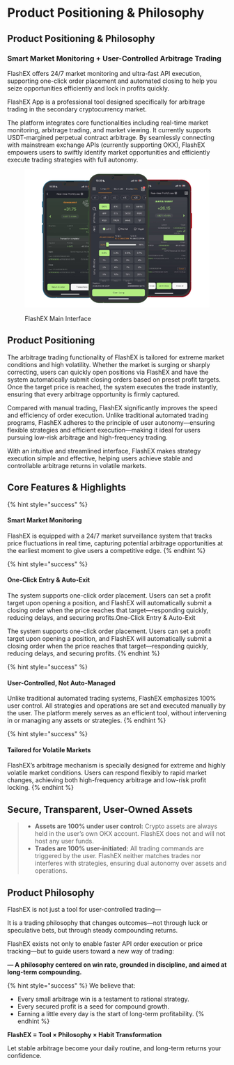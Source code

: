 # Product Positioning & Philosophy

## Product Positioning & Philosophy

### **Smart Market Monitoring + User-Controlled Arbitrage Trading**

FlashEX offers 24/7 market monitoring and ultra-fast API execution, supporting one-click order placement and automated closing to help you seize opportunities efficiently and lock in profits quickly.

FlashEX App is a professional tool designed specifically for arbitrage trading in the secondary cryptocurrency market.

The platform integrates core functionalities including real-time market monitoring, arbitrage trading, and market viewing. It currently supports USDT-margined perpetual contract arbitrage. By seamlessly connecting with mainstream exchange APIs (currently supporting OKX), FlashEX empowers users to swiftly identify market opportunities and efficiently execute trading strategies with full autonomy.

<figure><img src=".gitbook/assets/Group 47322.png" alt=""><figcaption><p>FlashEX Main Interface</p></figcaption></figure>

## Product Positioning

The arbitrage trading functionality of FlashEX is tailored for extreme market conditions and high volatility. Whether the market is surging or sharply correcting, users can quickly open positions via FlashEX and have the system automatically submit closing orders based on preset profit targets. Once the target price is reached, the system executes the trade instantly, ensuring that every arbitrage opportunity is firmly captured.

Compared with manual trading, FlashEX significantly improves the speed and efficiency of order execution. Unlike traditional automated trading programs, FlashEX adheres to the principle of user autonomy—ensuring flexible strategies and efficient execution—making it ideal for users pursuing low-risk arbitrage and high-frequency trading.

With an intuitive and streamlined interface, FlashEX makes strategy execution simple and effective, helping users achieve stable and controllable arbitrage returns in volatile markets.

## Core Features & Highlights

{% hint style="success" %}
#### Smart Market Monitoring

FlashEX is equipped with a 24/7 market surveillance system that tracks price fluctuations in real time, capturing potential arbitrage opportunities at the earliest moment to give users a competitive edge.
{% endhint %}

{% hint style="success" %}
#### One-Click Entry & Auto-Exit

The system supports one-click order placement. Users can set a profit target upon opening a position, and FlashEX will automatically submit a closing order when the price reaches that target—responding quickly, reducing delays, and securing profits.One-Click Entry & Auto-Exit

The system supports one-click order placement. Users can set a profit target upon opening a position, and FlashEX will automatically submit a closing order when the price reaches that target—responding quickly, reducing delays, and securing profits.
{% endhint %}

{% hint style="success" %}
#### User-Controlled, Not Auto-Managed

Unlike traditional automated trading systems, FlashEX emphasizes 100% user control. All strategies and operations are set and executed manually by the user. The platform merely serves as an efficient tool, without intervening in or managing any assets or strategies.
{% endhint %}

{% hint style="success" %}
#### Tailored for Volatile Markets

FlashEX’s arbitrage mechanism is specially designed for extreme and highly volatile market conditions. Users can respond flexibly to rapid market changes, achieving both high-frequency arbitrage and low-risk profit locking.
{% endhint %}

## Secure, Transparent, User-Owned Assets

> * **Assets are 100% under user control:** Crypto assets are always held in the user’s own OKX account. FlashEX does not and will not host any user funds.
> * **Trades are 100% user-initiated:** All trading commands are triggered by the user. FlashEX neither matches trades nor interferes with strategies, ensuring dual autonomy over assets and operations.

## Product Philosophy

FlashEX is not just a tool for user-controlled trading—

It is a trading philosophy that changes outcomes—not through luck or speculative bets, but through steady compounding returns.

FlashEX exists not only to enable faster API order execution or price tracking—but to guide users toward a new way of trading:

**— A philosophy centered on win rate, grounded in discipline, and aimed at long-term compounding.**

{% hint style="success" %}
We believe that:

* Every small arbitrage win is a testament to rational strategy.
* Every secured profit is a seed for compound growth.
* Earning a little every day is the start of long-term profitability.
{% endhint %}

**FlashEX = Tool × Philosophy × Habit Transformation**

Let stable arbitrage become your daily routine, and long-term returns your confidence.
